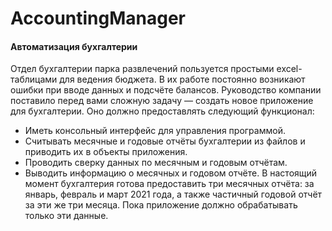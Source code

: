 # AccountingManager 
#### Автоматизация бухгалтерии
Отдел бухгалтерии парка развлечений пользуется простыми excel-таблицами для ведения бюджета. В их работе постоянно возникают ошибки при вводе данных и подсчёте балансов. Руководство компании поставило перед вами сложную задачу — создать новое приложение для бухгалтерии.
Оно должно предоставлять следующий функционал:
- Иметь консольный интерфейс для управления программой.
- Считывать месячные и годовые отчёты бухгалтерии из файлов и приводить их в объекты приложения.
- Проводить сверку данных по месячным и годовым отчётам.
- Выводить информацию о месячных и годовом отчёте.
В настоящий момент бухгалтерия готова предоставить три месячных отчёта: за январь, февраль и март 2021 года, а также частичный годовой отчёт за эти же три месяца. 
Пока приложение должно обрабатывать только эти данные.